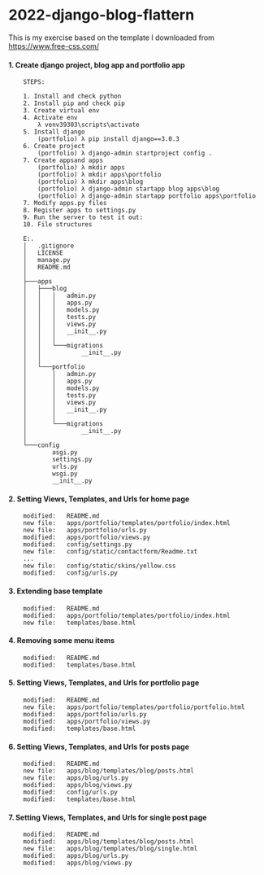 # 2022-django-blog-flattern
This is my exercise based on the template I downloaded from https://www.free-css.com/


#### 1. Create django project, blog app and portfolio app

        STEPS:

        1. Install and check python
        2. Install pip and check pip
        3. Create virtual env
        4. Activate env
        	λ venv39303\scripts\activate
        5. Install django
        	(portfolio) λ pip install django==3.0.3
        6. Create project
        	(portfolio) λ django-admin startproject config . 
        7. Create appsand apps
         	(portfolio) λ mkdir apps
         	(portfolio) λ mkdir apps\portfolio
         	(portfolio) λ mkdir apps\blog
         	(portfolio) λ django-admin startapp blog apps\blog
         	(portfolio) λ django-admin startapp portfolio apps\portfolio
        7. Modify apps.py files 
        8. Register apps to settings.py
        9. Run the server to test it out:
        10. File structures

        E:.
        │   .gitignore
        │   LICENSE
        │   manage.py
        │   README.md
        │
        ├───apps
        │   ├───blog
        │   │   │   admin.py
        │   │   │   apps.py
        │   │   │   models.py
        │   │   │   tests.py
        │   │   │   views.py
        │   │   │   __init__.py
        │   │   │
        │   │   └───migrations
        │   │           __init__.py
        │   │
        │   └───portfolio
        │       │   admin.py
        │       │   apps.py
        │       │   models.py
        │       │   tests.py
        │       │   views.py
        │       │   __init__.py
        │       │
        │       └───migrations
        │               __init__.py
        │
        └───config
                asgi.py
                settings.py
                urls.py
                wsgi.py
                __init__.py


#### 2. Setting Views, Templates, and Urls for home page

        modified:   README.md
        new file:   apps/portfolio/templates/portfolio/index.html
        new file:   apps/portfolio/urls.py
        modified:   apps/portfolio/views.py
        modified:   config/settings.py
        new file:   config/static/contactform/Readme.txt
        ...
        new file:   config/static/skins/yellow.css
        modified:   config/urls.py


#### 3. Extending base template

        modified:   README.md
        modified:   apps/portfolio/templates/portfolio/index.html
        new file:   templates/base.html


#### 4. Removing some menu items

        modified:   README.md
        modified:   templates/base.html


#### 5. Setting Views, Templates, and Urls for portfolio page

        modified:   README.md
        new file:   apps/portfolio/templates/portfolio/portfolio.html
        modified:   apps/portfolio/urls.py
        modified:   apps/portfolio/views.py
        modified:   templates/base.html


#### 6. Setting Views, Templates, and Urls for posts page

        modified:   README.md
        new file:   apps/blog/templates/blog/posts.html
        new file:   apps/blog/urls.py
        modified:   apps/blog/views.py
        modified:   config/urls.py
        modified:   templates/base.html


#### 7. Setting Views, Templates, and Urls for single post page

        modified:   README.md
        modified:   apps/blog/templates/blog/posts.html
        new file:   apps/blog/templates/blog/single.html
        modified:   apps/blog/urls.py
        modified:   apps/blog/views.py


































































































































































































